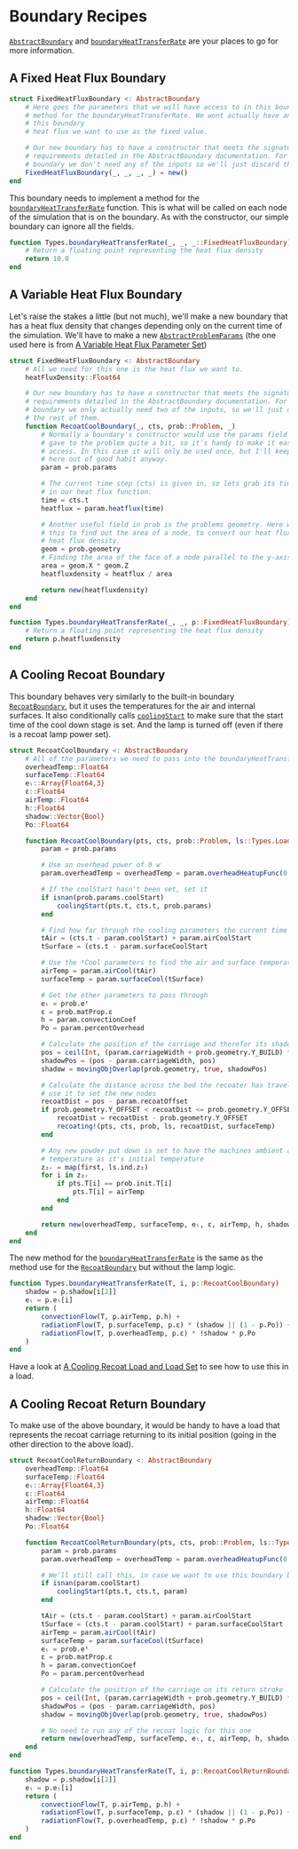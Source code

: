 # Boundary Recipes

[`AbstractBoundary`](@ref) and [`boundaryHeatTransferRate`](@ref) are your
places to go for more information.

## A Fixed Heat Flux Boundary

```julia
struct FixedHeatFluxBoundary <: AbstractBoundary
    # Here goes the parameters that we will have access to in this boundaries
    # method for the boundaryHeatTransferRate. We wont actually have any for
    # this boundary
    # heat flux we want to use as the fixed value.

    # Our new boundary has to have a constructor that meets the signature
    # requirements detailed in the AbstractBoundary documentation. For this
    # boundary we don't need any of the inputs so we'll just discard them.
    FixedHeatFluxBoundary(_, _, _, _) = new()
end
```

This boundary needs to implement a method for the
[`boundaryHeatTransferRate`](@ref) function. This is what will be called on each
node of the simulation that is on the boundary. As with the constructor, our
simple boundary can ignore all the fields.

```julia
function Types.boundaryHeatTransferRate(_, _, _::FixedHeatFluxBoundary)
    # Return a floating point representing the heat flux density
    return 10.0
end
```

## A Variable Heat Flux Boundary

Let's raise the stakes a little (but not much), we'll make a new boundary that
has a heat flux density that changes depending only on the current time of the
simulation. We'll have to make a new [`AbstractProblemParams`](@ref) (the one
used here is from [A Variable Heat Flux Parameter Set](@ref))

```julia
struct FixedHeatFluxBoundary <: AbstractBoundary
    # All we need for this one is the heat flux we want to.
    heatFluxDensity::Float64

    # Our new boundary has to have a constructor that meets the signature
    # requirements detailed in the AbstractBoundary documentation. For this
    # boundary we only actually need two of the inputs, so we'll just discard
    # the rest of them.
    function RecoatCoolBoundary(_, cts, prob::Problem, _)
        # Normally a boundary's constructor would use the params field that we
        # gave to the problem quite a bit, so it's handy to make it easier to
        # access. In this case it will only be used once, but I'll keep this
        # here out of good habit anyway.
        param = prob.params

        # The current time step (cts) is given in, so lets grab its time to use
        # in our heat flux function.
        time = cts.t
        heatflux = param.heatflux(time)

        # Another useful field in prob is the problems geometry. Here we'll use
        # this to find out the area of a node, to convert our heat flux into a
        # heat flux density.
        geom = prob.geometry
        # Finding the area of the face of a node parallel to the y-axis
        area = geom.X * geom.Z
        heatfluxdensity = heatflux / area

        return new(heatfluxdensity)
    end
end
```

```julia
function Types.boundaryHeatTransferRate(_, _, p::FixedHeatFluxBoundary)
    # Return a floating point representing the heat flux density
    return p.heatfluxdensity
end
```

## A Cooling Recoat Boundary

This boundary behaves very similarly to the built-in boundary
[`RecoatBoundary`](@ref), but it uses the temperatures for the air and internal
surfaces. It also conditionally calls [`coolingStart`](@ref) to make sure that
the start time of the cool down stage is set. And the lamp is turned off (even
if there is a recoat lamp power set).

```julia
struct RecoatCoolBoundary <: AbstractBoundary
    # All of the parameters we need to pass into the boundaryHeatTransferRate function
    overheadTemp::Float64
    surfaceTemp::Float64
    eₗ::Array{Float64,3}
    ε::Float64
    airTemp::Float64
    h::Float64
    shadow::Vector{Bool}
    Po::Float64

    function RecoatCoolBoundary(pts, cts, prob::Problem, ls::Types.LoadStep)
        param = prob.params

        # Use an overhead power of 0 w
        param.overheadTemp = overheadTemp = param.overheadHeatupFunc(0.0, param.overheadTemp, cts)

        # If the coolStart hasn't been set, set it
        if isnan(prob.params.coolStart)
            coolingStart(pts.t, cts.t, prob.params)
        end

        # Find how far through the cooling parameters the current time step is
        tAir = (cts.t - param.coolStart) + param.airCoolStart
        tSurface = (cts.t - param.surfaceCoolStart

        # Use the *Cool parameters to find the air and surface temperatures
        airTemp = param.airCool(tAir)
        surfaceTemp = param.surfaceCool(tSurface)

        # Get the other parameters to pass through
        eₗ = prob.eᵗ
        ε = prob.matProp.ε
        h = param.convectionCoef
        Po = param.percentOverhead

        # Calculate the position of the carriage and therefor its shadow
        pos = ceil(Int, (param.carriageWidth + prob.geometry.Y_BUILD) * cts.tₚ)
        shadowPos = (pos - param.carriageWidth, pos)
        shadow = movingObjOverlap(prob.geometry, true, shadowPos)

        # Calculate the distance across the bed the recoater has traveled, and
        # use it to set the new nodes
        recoatDist = pos - param.recoatOffset
        if prob.geometry.Y_OFFSET < recoatDist <= prob.geometry.Y_OFFSET + prob.geometry.Y
            recoatDist = recoatDist - prob.geometry.Y_OFFSET
            recoating!(pts, cts, prob, ls, recoatDist, surfaceTemp)
        end

        # Any new powder put down is set to have the machines ambient air
        # temperature as it's initial temperature
        z₂ᵣ = map(first, ls.ind.z₂)
        for i in z₂ᵣ
            if pts.T[i] == prob.init.T[i]
                pts.T[i] = airTemp
            end
        end

        return new(overheadTemp, surfaceTemp, eₗ, ε, airTemp, h, shadow, Po)
    end
end
```

The new method for the [`boundaryHeatTransferRate`](@ref) is the same as the
method use for the [`RecoatBoundary`](@ref) but without the lamp logic.

```julia
function Types.boundaryHeatTransferRate(T, i, p::RecoatCoolBoundary)
    shadow = p.shadow[i[2]]
    eₗ = p.eₗ[i]
    return (
        convectionFlow(T, p.airTemp, p.h) +
        radiationFlow(T, p.surfaceTemp, p.ε) * (shadow || (1 - p.Po)) +
        radiationFlow(T, p.overheadTemp, p.ε) * !shadow * p.Po
    )
end
```

Have a look at [A Cooling Recoat Load and Load Set](@ref) to see how to use this in a load.

## A Cooling Recoat Return Boundary

To make use of the above boundary, it would be handy to have a load that represents
the recoat carriage returning to its initial position (going in the other
direction to the above load).

```julia
struct RecoatCoolReturnBoundary <: AbstractBoundary
    overheadTemp::Float64
    surfaceTemp::Float64
    eₗ::Array{Float64,3}
    ε::Float64
    airTemp::Float64
    h::Float64
    shadow::Vector{Bool}
    Po::Float64

    function RecoatCoolReturnBoundary(pts, cts, prob::Problem, ls::Types.LoadStep)
        param = prob.params
        param.overheadTemp = overheadTemp = param.overheadHeatupFunc(0.0, param.overheadTemp, cts)

        # We'll still call this, in case we want to use this boundary before the previous one
        if isnan(param.coolStart)
            coolingStart(pts.t, cts.t, param)
        end

        tAir = (cts.t - param.coolStart) + param.airCoolStart
        tSurface = (cts.t - param.coolStart) + param.surfaceCoolStart
        airTemp = param.airCool(tAir)
        surfaceTemp = param.surfaceCool(tSurface)
        eₗ = prob.eᵗ
        ε = prob.matProp.ε
        h = param.convectionCoef
        Po = param.percentOverhead

        # Calculate the position of the carriage on its return stroke
        pos = ceil(Int, (param.carriageWidth + prob.geometry.Y_BUILD) * (1 - cts.tₚ))
        shadowPos = (pos - param.carriageWidth, pos)
        shadow = movingObjOverlap(prob.geometry, true, shadowPos)

        # No need to run any of the recoat logic for this one
        return new(overheadTemp, surfaceTemp, eₗ, ε, airTemp, h, shadow, Po)
    end
end

function Types.boundaryHeatTransferRate(T, i, p::RecoatCoolReturnBoundary)
    shadow = p.shadow[i[2]]
    eₗ = p.eₗ[i]
    return (
        convectionFlow(T, p.airTemp, p.h) +
        radiationFlow(T, p.surfaceTemp, p.ε) * (shadow || (1 - p.Po)) +
        radiationFlow(T, p.overheadTemp, p.ε) * !shadow * p.Po
    )
end
```
